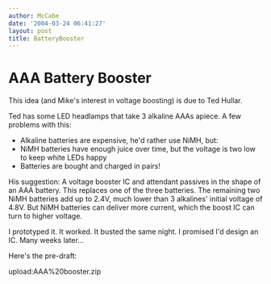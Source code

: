 ```yaml
---
author: McCabe
date: '2004-03-24 06:41:27'
layout: post
title: BatteryBooster
---
```


# AAA Battery Booster

This idea (and Mike's interest in voltage boosting) is due to Ted Hullar.

Ted has some LED headlamps that take 3 alkaline AAAs apiece.  A few problems with this:

* Alkaline batteries are expensive, he'd rather use NiMH, but:
* NiMH batteries have enough juice over time, but the voltage is two low to keep white LEDs happy
* Batteries are bought and charged in pairs!

His suggestion: A voltage booster IC and attendant passives in the shape of an AAA battery.  This replaces one of the three batteries.  The remaining two NiMH batteries add up to 2.4V, much lower than 3 alkalines' initial voltage of 4.8V.  But NiMH batteries can deliver more current, which the boost IC can turn to higher voltage.

I prototyped it.  It worked.  It busted the same night.  I promised I'd design an IC.  Many weeks later...

Here's the pre-draft:

upload:AAA%20booster.zip 
